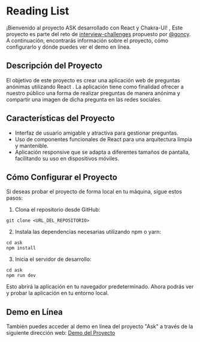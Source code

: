 # Reading List

¡Bienvenido al proyecto ASK desarrollado con React y Chakra-UI! , Este proyecto es parte del reto de [interview-challenges](https://github.com/goncy/interview-challenges/tree/main/proyectos-take-home/preguntas-anonimas) propuesto por [@goncy](https://github.com/goncy). A continuación, encontrarás información sobre el proyecto, cómo configurarlo y dónde puedes ver el demo en línea.

## Descripción del Proyecto

El objetivo de este proyecto es crear una aplicación web de preguntas anónimas utilizando React . La aplicación tiene como finalidad ofrecer a nuestro público una forma de realizar preguntas de manera anónima y compartir una imagen de dicha pregunta en las redes sociales.

## Características del Proyecto

- Interfaz de usuario amigable y atractiva para gestionar preguntas.
- Uso de componentes funcionales de React para una arquitectura limpia y mantenible.
- Aplicación responsive que se adapta a diferentes tamaños de pantalla, facilitando su uso en dispositivos móviles.

## Cómo Configurar el Proyecto

Si deseas probar el proyecto de forma local en tu máquina, sigue estos pasos:

1. Clona el repositorio desde GitHub:

```
git clone <URL_DEL_REPOSITORIO>
```

2. Instala las dependencias necesarias utilizando npm o yarn:

```
cd ask
npm install
```

3. Inicia el servidor de desarrollo:

```
cd ask
npm run dev
```

Esto abrirá la aplicación en tu navegador predeterminado. Ahora podrás ver y probar la aplicación en tu entorno local.

## Demo en Línea

También puedes acceder al demo en línea del proyecto "Ask" a través de la siguiente dirección web: [Demo del Proyecto](https://warm-sable-4a4262.netlify.app/)
